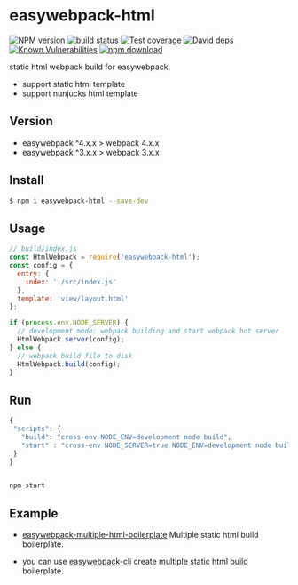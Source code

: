 # easywebpack-html

[![NPM version][npm-image]][npm-url]
[![build status][travis-image]][travis-url]
[![Test coverage][codecov-image]][codecov-url]
[![David deps][david-image]][david-url]
[![Known Vulnerabilities][snyk-image]][snyk-url]
[![npm download][download-image]][download-url]

[npm-image]: https://img.shields.io/npm/v/easywebpack-html.svg?style=flat-square
[npm-url]: https://npmjs.org/package/easywebpack-html
[travis-image]: https://img.shields.io/travis/hubcarl/easywebpack-html.svg?style=flat-square
[travis-url]: https://travis-ci.org/hubcarl/easywebpack-html
[codecov-image]: https://img.shields.io/codecov/c/github/hubcarl/easywebpack-html.svg?style=flat-square
[codecov-url]: https://codecov.io/github/hubcarl/easywebpack-html?branch=master
[david-image]: https://img.shields.io/david/hubcarl/easywebpack-html.svg?style=flat-square
[david-url]: https://david-dm.org/hubcarl/easywebpack-html
[snyk-image]: https://snyk.io/test/npm/easywebpack-html/badge.svg?style=flat-square
[snyk-url]: https://snyk.io/test/npm/easywebpack-html
[download-image]: https://img.shields.io/npm/dm/easywebpack-html.svg?style=flat-square
[download-url]: https://npmjs.org/package/easywebpack-html

static html webpack build for easywebpack.

- support static html template
- support nunjucks html template

## Version

- easywebpack ^4.x.x > webpack 4.x.x
- easywebpack ^3.x.x > webpack 3.x.x 

## Install

```bash
$ npm i easywebpack-html --save-dev
```

## Usage

```js
// build/index.js
const HtmlWebpack = require('easywebpack-html');
const config = {
  entry: {
    index: './src/index.js'
  },
  template: 'view/layout.html'
};

if (process.env.NODE_SERVER) {
  // development mode: webpack building and start webpack hot server
  HtmlWebpack.server(config);
} else {
  // webpack build file to disk
  HtmlWebpack.build(config);
}
```

## Run

```js
{
 "scripts": {
   "build": "cross-env NODE_ENV=development node build",
   "start" : "cross-env NODE_SERVER=true NODE_ENV=development node build"
 }
}
```

```bash

npm start

```

## Example

- [easywebpack-multiple-html-boilerplate](https://github.com/hubcarl/easywebpack-multiple-html-boilerplate) Multiple static html build boilerplate.

- you can use [easywebpack-cli](https://github.com/hubcarl/easywebpack-cli) create multiple static html build boilerplate.

